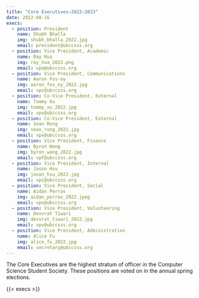 ```yaml
---
title: "Core Executives—2022–2023"
date: 2022-08-16
execs:
  - position: President
    name: Shubh Bhalla
    img: shubh_bhalla_2022.jpg
    email: president@ubccsss.org
  - position: Vice President, Academic
    name: Ray Hua
    img: ray_hua_2022.png
    email: vpa@ubccsss.org
  - position: Vice President, Communications
    name: Aaron Fos-oy
    img: aaron_fos_oy_2022.jpg
    email: vpc@ubccsss.org
  - position: Co-Vice President, External
    name: Tommy Xu
    img: tommy_xu_2022.jpg 
    email: vpx@ubccsss.org
  - position: Co-Vice President, External
    name: Sean Rong
    img: sean_rong_2022.jpg
    email: vpx@ubccsss.org
  - position: Vice President, Finance
    name: Byron Wang
    img: byron_wang_2022.jpg
    email: vpf@ubccsss.org
  - position: Vice President, Internal
    name: Jason Hsu
    img: jason_hsu_2022.jpg 
    email: vpi@ubccsss.org
  - position: Vice President, Social
    name: Aidan Perras
    img: aidan_perras_2022.jpeg 
    email: vps@ubccsss.org
  - position: Vice President, Volunteering
    name: Devvrat Tiwari
    img: devvrat_tiwari_2022.jpg 
    email: vpv@ubccsss.org
  - position: Vice President, Administration 
    name: Alice Fu 
    img: alice_fu_2022.jpg 
    email: secretary@ubccsss.org
---
```


The Core Executives are the highest stratum of officer in the Computer Science Student Society. These positions are voted on in the annual spring elections.

{{< execs >}}
